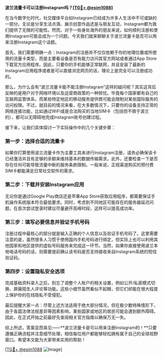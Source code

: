 **波兰流量卡可以注册Instagram吗？[[TG💪+ @esim1088](https://t.me/s/esim1088)]**

在当今数字化时代，社交媒体平台如Instagram已经成为许多人生活中不可或缺的一部分。无论是分享生活点滴、展示创意作品还是与朋友互动，Instagram都为我们提供了无限的可能性。然而，对于一些身处海外的朋友来说，如何顺利注册和使用Instagram可能会成为一个问题。今天我们就来聊聊关于波兰流量卡是否可以用来注册Instagram这个话题。

首先，我们需要明确一点：Instagram的注册并不仅仅依赖于你的地理位置或所使用的流量卡类型，而是主要看设备是否有能力访问其官方网站或者通过App Store下载官方应用程序。因此，只要你的手机能够正常联网，并且安装了最新的Instagram应用程序或者是可以直接浏览网页的话，理论上是完全可以注册成功的。

那么，为什么会有“波兰流量卡能不能注册Instagram”这样的疑问呢？其实这背后反映的是用户对于网络环境以及运营商政策的一种担忧。毕竟每个国家都有自己的互联网监管体系，而某些特定地区的移动服务提供商可能会限制对某些国际服务的访问权限。不过，就目前的情况来看，在大多数情况下，只要你的设备支持正常的网络连接功能，比如通过WiFi或是合法购买的当地SIM卡（包括但不限于波兰的），都可以无障碍地完成Instagram账号创建过程。

接下来，让我们具体探讨一下实际操作中的几个关键步骤：

### 第一步：选择合适的流量卡

如果你打算使用波兰流量卡作为主要工具来进行Instagram注册，请务必确保该卡已经激活并且有足够的余额来维持基本的数据传输需求。此外，还要检查一下是否存在任何可能导致流量中断的服务条款限制。一般来说，正规渠道购买的预付费SIM卡都能满足日常社交软件的需求。

### 第二步：下载并安装Instagram应用

无论你是通过Google Play商店还是苹果App Store获取应用程序，都需要保证手机操作系统版本符合最低要求。同时，考虑到不同地区可能存在的服务器延迟问题，在首次尝试登录时建议尽量避开高峰时段，这样可以提高成功率。

### 第三步：填写必要信息并验证手机号码

注册过程中最核心的部分就是输入正确的个人信息以及验证手机号码了。这里需要注意的是，虽然很多人习惯于使用国内手机号码进行绑定，但实际上也可以利用其他国家和地区提供的虚拟号码服务来完成这一环节。当然，如果你直接使用波兰本地电话号码的话，则需要提前确认该号码是否支持接收来自Instagram系统的短信验证码。

### 第四步：设置隐私安全选项

完成基础资料录入之后，别忘了调整个人账户的相关设置，例如公开/私密模式切换、屏蔽陌生人评论等功能。这些小细节虽然看似不起眼，但它们却能在很大程度上保护你的在线隐私不受侵犯。

最后提醒大家一点：尽管上述方法适用于绝大部分情况，但在极少数特殊情形下，由于各国法律法规差异等因素影响，某些国家或地区的居民可能会遇到额外障碍。因此，在正式开始之前最好先查阅相关官方指南以确保万无一失。

综上所述，答案显而易见——**波兰流量卡是可以用来注册Instagram的！**只要遵循正确流程并注意细节处理，相信每位用户都能够轻松拥有属于自己的全球视野窗口。希望本文能为大家带来实用的帮助！

[[TG💪+ @esim1088](https://t.me/s/esim1088) ![Image](https://i.postimg.cc/4NQfJmqS/Snipaste-2025-05-13-00-14-12.png)]